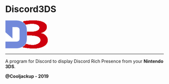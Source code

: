 # Discord3DS

<img src="Images/logo.png">

---
A program for Discord to display Discord Rich Presence from your **Nintendo 3DS**.


**@Cooljackup - 2019**
